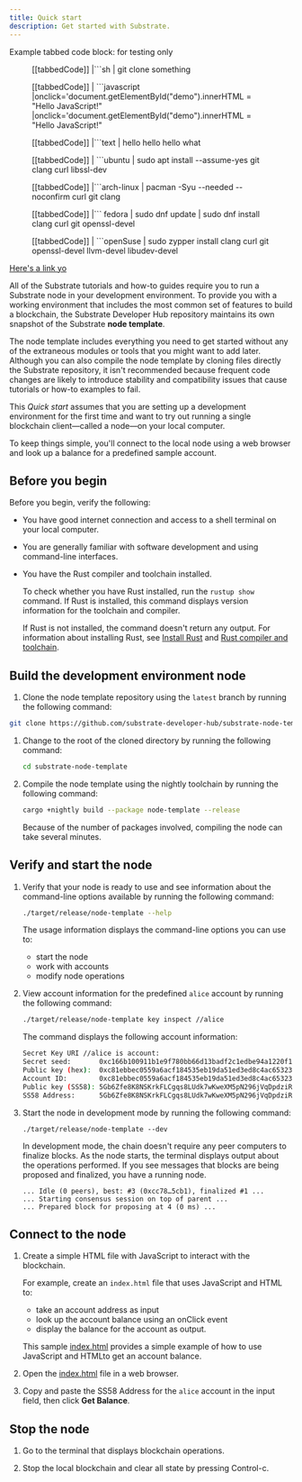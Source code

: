 ```yaml
---
title: Quick start
description: Get started with Substrate.
---
```


Example tabbed code block: for testing only

<figure class='tabbed'>

[[tabbedCode]]
|```sh
| git clone something

[[tabbedCode]]
| ```javascript
|onclick='document.getElementById("demo").innerHTML = "Hello JavaScript!"
|onclick='document.getElementById("demo").innerHTML = "Hello JavaScript!"

[[tabbedCode]]
|```text
| hello hello hello what

</figure>

<figure class='tabbed'>

[[tabbedCode]]
| ```ubuntu
| sudo apt install --assume-yes git clang curl libssl-dev

[[tabbedCode]]
|```arch-linux
| pacman -Syu --needed --noconfirm curl git clang

[[tabbedCode]]
|``` fedora
| sudo dnf update
| sudo dnf install clang curl git openssl-devel

[[tabbedCode]]
| ```openSuse
| sudo zypper install clang curl git openssl-devel llvm-devel libudev-devel

</figure>

[Here's a link yo](/main-docs/fundamentals/blockchain-basics/#blockchain-economics)

All of the Substrate tutorials and how-to guides require you to run a Substrate node in your development environment.
To provide you with a working environment that includes the most common set of features to build a blockchain, the Substrate Developer Hub repository maintains its own snapshot of the Substrate **node template**.

The node template includes everything you need to get started without any of the extraneous modules or tools that you might want to add later.
Although you can also compile the node template by cloning files directly the Substrate repository, it isn't recommended because frequent code changes are likely to introduce stability and compatibility issues that cause tutorials or how-to examples to fail.

This _Quick start_ assumes that you are setting up a development environment for the first time and want to try out running a single blockchain client—called a node—on your local computer.

To keep things simple, you'll connect to the local node using a web browser and look up a balance for a predefined sample account.

## Before you begin

Before you begin, verify the following:

- You have good internet connection and access to a shell terminal on your local computer.

- You are generally familiar with software development and using command-line interfaces.

- You have the Rust compiler and toolchain installed.

  To check whether you have Rust installed, run the `rustup show` command.
  If Rust is installed, this command displays version information for the toolchain and compiler.

  If Rust is not installed, the command doesn't return any output.
  For information about installing Rust, see [Install Rust](https://www.rust-lang.org/tools/install) and [Rust compiler and toolchain](../03-install/rust-builds.md).

## Build the development environment node

1. Clone the node template repository using the `latest` branch by running the following command:

```bash
git clone https://github.com/substrate-developer-hub/substrate-node-template
```

1. Change to the root of the cloned directory by running the following command:

   ```bash
   cd substrate-node-template
   ```

1. Compile the node template using the nightly toolchain by running the following command:

   ```bash
   cargo +nightly build --package node-template --release
   ```

   Because of the number of packages involved, compiling the node can take several minutes.

## Verify and start the node

1. Verify that your node is ready to use and see information about the command-line options available by running the following command:

   ```bash
   ./target/release/node-template --help
   ```

   The usage information displays the command-line options you can use to:

   - start the node
   - work with accounts
   - modify node operations

1. View account information for the predefined `alice` account by running the following command:

   ```bash
   ./target/release/node-template key inspect //alice
   ```

   The command displays the following account information:

   ```bash
   Secret Key URI //alice is account:
   Secret seed:       0xc166b100911b1e9f780bb66d13badf2c1edbe94a1220f1a0584c09490158be31
   Public key (hex):  0xc81ebbec0559a6acf184535eb19da51ed3ed8c4ac65323999482aaf9b6696e27
   Account ID:        0xc81ebbec0559a6acf184535eb19da51ed3ed8c4ac65323999482aaf9b6696e27
   Public key (SS58): 5Gb6Zfe8K8NSKrkFLCgqs8LUdk7wKweXM5pN296jVqDpdziR
   SS58 Address:      5Gb6Zfe8K8NSKrkFLCgqs8LUdk7wKweXM5pN296jVqDpdziR
   ```

1. Start the node in development mode by running the following command:

   ```copy
   ./target/release/node-template --dev
   ```

   In development mode, the chain doesn't require any peer computers to finalize blocks.
   As the node starts, the terminal displays output about the operations performed.
   If you see messages that blocks are being proposed and finalized, you have a running node.

   ```
   ... Idle (0 peers), best: #3 (0xcc78…5cb1), finalized #1 ...
   ... Starting consensus session on top of parent ...
   ... Prepared block for proposing at 4 (0 ms) ...
   ```

## Connect to the node

1. Create a simple HTML file with JavaScript to interact with the blockchain.

   For example, create an `index.html` file that uses JavaScript and HTML to:

   - take an account address as input
   - look up the account balance using an onClick event
   - display the balance for the account as output.

   This sample [index.html](examples/quick-start/index.html) provides a simple example of how to use JavaScript and HTMLto get an account balance.

1. Open the [index.html](examples/quick-start/index.html) file in a web browser.

1. Copy and paste the SS58 Address for the `alice` account in the input field, then click **Get Balance**.

## Stop the node

1. Go to the terminal that displays blockchain operations.

1. Stop the local blockchain and clear all state by pressing Control-c.
